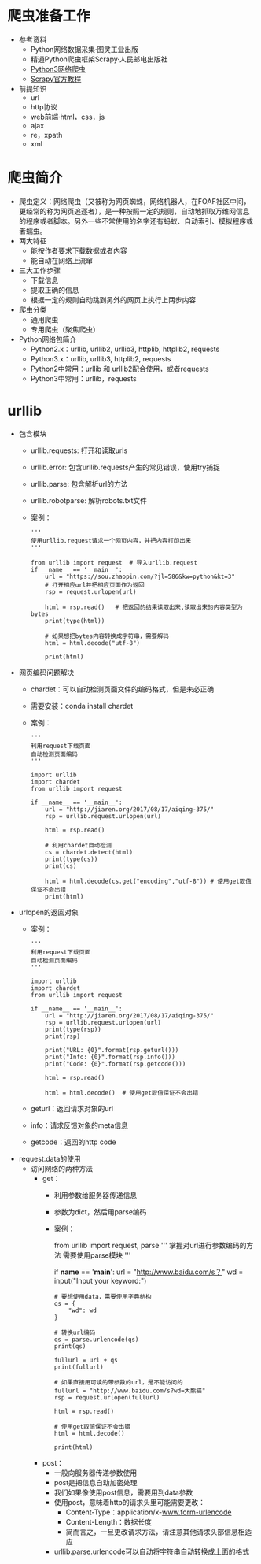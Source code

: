 #   爬虫准备工作
-   参考资料
    -   Python网络数据采集·图灵工业出版
    -   精通Python爬虫框架Scrapy·人民邮电出版社
    -   [Python3网络爬虫](http://blog.csdn.net/c406495762/article/details/72858983)
    -   [Scrapy官方教程](http://scrapy-chs.readthedocs.io/zh_CN/0.24/intro/tutorial.html)
-   前提知识
    -   url
    -   http协议
    -   web前端·html，css，js
    -   ajax
    -   re，xpath
    -   xml
#   爬虫简介
-   爬虫定义：网络爬虫（又被称为网页蜘蛛，网络机器人，在FOAF社区中间，更经常的称为网页追逐者），是一种按照一定的规则，自动地抓取万维网信息的程序或者脚本。另外一些不常使用的名字还有蚂蚁、自动索引、模拟程序或者蠕虫。
-   两大特征
    -   能按作者要求下载数据或者内容
    -   能自动在网络上流窜
-   三大工作步骤
    -   下载信息
    -   提取正确的信息
    -   根据一定的规则自动跳到另外的网页上执行上两步内容
-   爬虫分类
    -   通用爬虫
    -   专用爬虫（聚焦爬虫）
-   Python网络包简介
    -   Python2.x：urllib, urllib2, urllib3, httplib, httplib2, requests
    -   Python3.x：urllib, urllib3, httplib2, requests
    -   Python2中常用：urllib 和 urllib2配合使用，或者requests
    -   Python3中常用：urllib，requests
#   urllib
-   包含模块
    -   urllib.requests: 打开和读取urls
    -   urllib.error: 包含urllib.requests产生的常见错误，使用try捕捉
    -   urllib.parse: 包含解析url的方法
    -   urllib.robotparse: 解析robots.txt文件
    -   案例：
            
            '''
            使用urllib.request请求一个网页内容，并把内容打印出来
            '''

            from urllib import request  # 导入urllib.request
            if __name__ == '__main__':
                url = "https://sou.zhaopin.com/?jl=586&kw=python&kt=3"
                # 打开相应url并把相应页面作为返回
                rsp = request.urlopen(url)
            
                html = rsp.read()   # 把返回的结果读取出来,读取出来的内容类型为bytes
                print(type(html))
            
                # 如果想把bytes内容转换成字符串，需要解码
                html = html.decode("utf-8")
            
                print(html)

-   网页编码问题解决
    -   chardet：可以自动检测页面文件的编码格式，但是未必正确
    -   需要安装：conda install chardet
    -   案例：
    
            '''
            利用request下载页面
            自动检测页面编码
            '''
            
            import urllib
            import chardet
            from urllib import request
            
            if __name__ == '__main__':
                url = "http://jiaren.org/2017/08/17/aiqing-375/"
                rsp = urllib.request.urlopen(url)
            
                html = rsp.read()
            
                # 利用chardet自动检测
                cs = chardet.detect(html)
                print(type(cs))
                print(cs)
            
                html = html.decode(cs.get("encoding","utf-8")) # 使用get取值保证不会出错
                print(html)

-   urlopen的返回对象
    -   案例：
    
            '''
            利用request下载页面
            自动检测页面编码
            '''
            
            import urllib
            import chardet
            from urllib import request
            
            if __name__ == '__main__':
                url = "http://jiaren.org/2017/08/17/aiqing-375/"
                rsp = urllib.request.urlopen(url)
                print(type(rsp))
                print(rsp)
            
                print("URL: {0}".format(rsp.geturl()))
                print("Info: {0}".format(rsp.info()))
                print("Code: {0}".format(rsp.getcode()))
            
                html = rsp.read()
                                       
                html = html.decode()  # 使用get取值保证不会出错
    
    -   geturl：返回请求对象的url
    -   info：请求反馈对象的meta信息
    -   getcode：返回的http code
-   request.data的使用
    -   访问网络的两种方法
        -   get：
            -   利用参数给服务器传递信息
            -   参数为dict，然后用parse编码
            -   案例：
        
                from urllib import request, parse
                '''
                掌握对url进行参数编码的方法
                需要使用parse模块
                '''
                
                if __name__ == '__main__':
                    url = "http://www.baidu.com/s？"
                    wd = input("Input your keyword:")
                
                    # 要想使用data，需要使用字典结构
                    qs = {
                        "wd": wd
                    }
                
                    # 转换url编码
                    qs = parse.urlencode(qs)
                    print(qs)
                
                    fullurl = url + qs
                    print(fullurl)
                
                    # 如果直接用可读的带参数的url，是不能访问的
                    fullurl = "http://www.baidu.com/s?wd=大熊猫"
                    rsp = request.urlopen(fullurl)
                
                    html = rsp.read()
                
                    # 使用get取值保证不会出错
                    html = html.decode()
                
                    print(html)
                    
        -   post：
            -   一般向服务器传递参数使用
            -   post是把信息自动加密处理
            -   我们如果像使用post信息，需要用到data参数
            -   使用post，意味着http的请求头里可能需要更改：
                -   Content-Type：application/x-www.form-urlencode
                -   Content-Length：数据长度
                -   简而言之，一旦更改请求方法，请注意其他请求头部信息相适应
            -   urllib.parse.urlencode可以自动将字符串自动转换成上面的格式
        
                    
                    